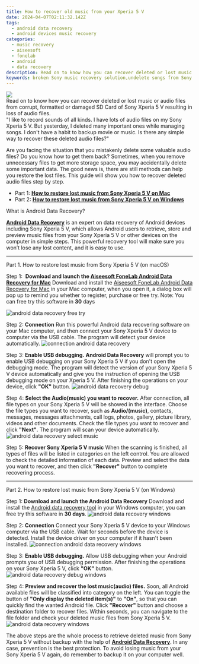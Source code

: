 ```yaml
---
title: How to recover old music from your Xperia 5 V
date: 2024-04-07T02:11:32.142Z
tags: 
  - android data recovery
  - android devices music recovery
categories: 
  - music recovery
  - aiseesoft
  - fonelab
  - android
  - data recovery
description: Read on to know how you can recover deleted or lost music or audio files from corrupt, formatted or damaged SD Card of Sony Xperia 5 V resulting in loss of audio files.
keywords: broken Sony music recovery solution,undelete songs from Sony Xperia 5 V,save lost songs on Sony,Xperia 5 V music recovery,Unerase music from Sony,recover lost music from Xperia 5 V,how to recover music Sony,how to get music back from Xperia 5 V,deletes song of Xperia 5 V,how to recover music in Sony Xperia 5 V,how to get the song back on Xperia 5 V,Xperia 5 V data recovery
---
```


<img src="https://img0mobiles.techidaily.com/images/best-assets/devices/sony/sony-xperia-5-v/2.jpg" class="atpl-imgstyle"  />

<div class="atpl-content atpl-for-fonelab-android recover-music">

<div class="atpl-post-description-part-1">
Read on to know how you can recover deleted or lost music or audio files from corrupt, formatted or damaged SD Card of Sony Xperia 5 V resulting in loss of audio files.
</div>



<div class="atpl-post-description-part-2">
<div class="tpl-content-sub-paragraph-question">
  "I like to record sounds of all kinds. I have lots of audio files on my Sony Xperia 5 V. But yesterday, I deleted many important ones while managing songs. I don't have a habit to backup movie or music. Is there any simple way to recover these deleted audio files?"
</div>
<div class="tpl-content-sub-paragraph-content">
<p>
  Are you facing the situation that you mistakenly delete some valuable audio files? Do you know how to get them back? Sometimes, when you remove unnecessary files to get more storage space, you may accidentally delete some important data. The good news is, there are still methods can help you restore the lost files. This guide will show you how to recover deleted audio files step by step.
</p>
</div>
</div>

<ul>
  <li>Part 1: <strong><a href="#p1">How to restore lost music from Sony Xperia 5 V on Mac</a></strong></li>
  <li>Part 2: <strong><a href="#p2">How to restore lost music from Sony Xperia 5 V on Windows</a></strong></li>
</ul>


<div class="atpl-post-description-part-3">
<div class="tpl-content-sub-paragraph-title">
  What is Android Data Recovery?
</div>
<div class="tpl-content-sub-paragraph-content">
  <p>
      <a href="https://tools.techidaily.com/aiseesoft-android-data-recovery/" ><strong>Android Data Recovery</strong></a> is an expert on data recovery of Android devices including Sony Xperia 5 V, which allows Android users to retrieve, store and preview music files from your Sony Xperia 5 V or other devices on the computer in simple steps. This powerful recovery tool will make sure you won’t lose any lost content, and it is easy to use.
  </p>
</div>
</div>



<!-- Part 1 -->
<a id="p1" name="p1" ></a><hr>

<div>
  <span class="atpl-step-part-style">Part 1. How to restore lost music from Sony Xperia 5 V (on macOS)</span>
</div>

<span class="atpl-stepstyle-a"><span>Step 1: </span></span> <strong>Download and launch the <a href="https://tools.techidaily.com/aiseesoft-android-data-recovery-for-mac/" >Aiseesoft FoneLab Android Data Recovery for Mac</a></strong>
Download and install the <a href="https://tools.techidaily.com/aiseesoft-android-data-recovery-for-mac/" >Aiseesoft FoneLab Android Data Recovery for Mac</a> in your Mac computer, when you open it, a dialog box will pop up to remind you whether to register, purchase or free try.
Note: You can free try this software in <strong>30</strong> days

<img src="https://tools.techidaily.com/images/apps/aiseesoft/android-data-recovery/mac-free-try.png" class="atpl-imgstyle" alt="android data recovery free try" />

<span class="atpl-stepstyle-a"><span>Step 2: </span></span> <strong>Connection</strong>
Run this powerful Android data recovering software on your Mac computer, and then connect your Sony Xperia 5 V device to computer via the USB cable. The program will detect your device automatically.
<img src="https://tools.techidaily.com/images/apps/aiseesoft/android-data-recovery/mac-connection-interface.jpg" class="atpl-imgstyle" alt="connection android data recovery" />

<span class="atpl-stepstyle-a"><span>Step 3: </span></span> <strong>Enable USB debugging.</strong>
<strong>Android Data Recovery</strong> will prompt you to enable USB debugging on your Sony Xperia 5 V if you don't open the debugging mode. The program will detect the version of your Sony Xperia 5 V device automatically and give you the instruction of opening the USB debugging mode on your Xperia 5 V. After finishing the operations on your device, click <strong>"OK"</strong> button.
<img src="https://tools.techidaily.com/images/apps/aiseesoft/android-data-recovery/mac-android-usb-debug.jpg"  class="atpl-imgstyle" alt="android data recovery debug" />

<span class="atpl-stepstyle-a"><span>Step 4: </span></span> <strong>Select the Audio(music) you want to recover.</strong>
After connection, all file types on your Sony Xperia 5 V will be showed in the interface. Choose the file types you want to recover, such as <strong>Audio/(music)</strong>, contacts, messages, messages attachments, call logs, photos, gallery, picture library, videos and other documents. Check the file types you want to recover and click <b>"Next"</b>. The program will scan your device automatically.
<img src="https://tools.techidaily.com/images/apps/aiseesoft/android-data-recovery/mac-choose-type-music.jpg" class="atpl-imgstyle" alt="android data recovery select music" />

<span class="atpl-stepstyle-a"><span>Step 5: </span></span> <strong>Recover Sony Xperia 5 V music</strong>
When the scanning is finished, all types of files will be listed in categories on the left control. You are allowed to check the detailed information of each data. Preview and select the data you want to recover, and then click <b>"Recover"</b> button to complete recovering process.


<a id="p2" name="p2"></a><hr>

<!-- Part 2 -->
<div>
  <span class="atpl-step-part-style">Part 2. How to restore lost music from Sony Xperia 5 V (on Windows)</span>
</div>

<span class="atpl-stepstyle-a"><span>Step 1: </span></span> <strong>Download and launch the Android Data Recovery</strong>
Download and install the <a href="https://tools.techidaily.com/aiseesoft-android-data-recovery-for-win/" >Android data recovery tool</a> in your Windows computer, you can free try this software in <b>30 days</b>.
<img src="https://tools.techidaily.com/images/apps/aiseesoft/android-data-recovery/win-start-interface.png"  class="atpl-imgstyle" alt="android data recovery windows" />

<span class="atpl-stepstyle-a"><span>Step 2: </span></span> <strong>Connection</strong>
Connect your Sony Xperia 5 V device to your Windows computer via the USB cable. Wait for seconds before the device is detected. Install the device driver on your computer if it hasn't been installed.
<img src="https://tools.techidaily.com/images/apps/aiseesoft/android-data-recovery/win-connection-interface.png" class="atpl-imgstyle" alt="connection android data recovery windows" />

<span class="atpl-stepstyle-a"><span>Step 3: </span></span> <strong>Enable USB debugging.</strong>
Allow USB debugging when your Android prompts you of USB debugging permission. After finishing the operations on your Sony Xperia 5 V, click <b>"OK"</b> button.
<img src="https://tools.techidaily.com/images/apps/aiseesoft/android-data-recovery/win-android-usb-debug.png" class="atpl-imgstyle" alt="android data recovery debug windows" />

<span class="atpl-stepstyle-a"><span>Step 4: </span></span> <strong>Preview and recover the lost music(audio) files.</strong>
Soon, all Android available files will be classified into category on the left. You can toggle the button of <b>"Only display the deleted item(s)"</b> to <b>"On"</b>, so that you can quickly find the wanted Android file. Click <b>"Recover"</b> button and choose a destination folder to recover files. Within seconds, you can navigate to the file folder and check your deleted music files from Sony Xperia 5 V.
<img src="https://tools.techidaily.com/images/apps/aiseesoft/android-data-recovery/win-recover-music.jpg" class="atpl-imgstyle" alt="android data recovery windows" />

<div class="atpl-post-description-part-4">
<div class="tpl-content-sub-paragraph-normal">
    <p>
        The above steps are the whole process to retrieve deleted music from Sony Xperia 5 V without backup with the help of <a href="https://tools.techidaily.com/aiseesoft-android-data-recovery/" ><strong>Android Data Recovery</strong></a>. In any case, prevention is the best protection. To avoid losing music from your Sony Xperia 5 V again, do remember to backup it on your computer well.
    </p>
</div>
</div>


<ins class="adsbygoogle"
     style="display:block"
     data-ad-client="ca-pub-7571918770474297"
     data-ad-slot="8358498916"
     data-ad-format="auto"
     data-full-width-responsive="true"></ins>



</div>
<ins class="adsbygoogle"
    style="display:block"
    data-ad-format="autorelaxed"
    data-ad-client="ca-pub-7571918770474297"
    data-ad-slot="1223367746"></ins>
